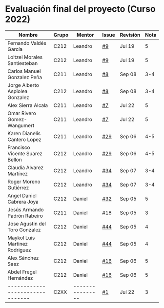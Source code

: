 # Evaluación final del proyecto (Curso 2022)

| Nombre                          | Grupo | Mentor           | Issue                                             | Revisión | Nota |
|---------------------------------|-------|------------------|---------------------------------------------------|----------|------|
| Fernando Valdés García          | C212  | Leandro          | [#9](https://github.com/matcom/domino/issues/9)   | Jul 19   |5     |
| Loitzel Morales Santiesteban    | C212  | Leandro          | [#9](https://github.com/matcom/domino/issues/9)   | Jul 19   |5     |
| Carlos Manuel Gonzalez Peña     | C211  | Leandro          | [#8](https://github.com/matcom/domino/issues/8)   | Sep 08   |3-4   |
| Jorge Alberto Aspiolea Gonzalez | C212  | Leandro          | [#8](https://github.com/matcom/domino/issues/8)   | Sep 08   |3-4   |
| Alex Sierra Alcala              | C211  | Leandro          | [#7](https://github.com/matcom/domino/issues/7)   | Jul 22   |5     |
| Omar Rivero Gomez-Wangumert     | C211  | Leandro          | [#7](https://github.com/matcom/domino/issues/7)   | Jul 22   |5     |
| Karen Dianelis Cantero Lopez    | C211  | Leandro          | [#29](https://github.com/matcom/domino/issues/29) | Sep 06   |4-5   |
| Francisco Vicente Suarez Bellon | C212  | Leandro          | [#29](https://github.com/matcom/domino/issues/29) | Sep 06   |4-5   |
| Claudia Alvarez Martínez        | C212  | Leandro          | [#34](https://github.com/matcom/domino/issues/34) | Sep 07   |3-4   |
| Roger Moreno Gutiérrez          | C212  | Leandro          | [#34](https://github.com/matcom/domino/issues/34) | Sep 07   |3-4   |
| Angel Daniel Cabrera Joya       | C212  | Daniel           | [#32](https://github.com/matcom/domino/issues/32) | Sep 05   |5     |
| Jesús Armando Padrón Rabeiro    | C211  | Daniel           | [#18](https://github.com/matcom/domino/issues/18) | Sep 05   |3     |
| Jose Agustin del Toro Gonzalez  | C212  | Daniel           | [#44](https://github.com/matcom/domino/issues/44) | Sep 05   |4     |
| Maykol Luis Martinez Rodriguez  | C212  | Daniel           | [#44](https://github.com/matcom/domino/issues/44) | Sep 05   |4     |
| Alex Sánchez Saez               | C212  | Daniel           | [#16](https://github.com/matcom/domino/issues/16) | Sep 06   |5     |
| Abdel Fregel Hernández          | C212  | Daniel           | [#16](https://github.com/matcom/domino/issues/16) | Sep 06   |5     |
| ------------------------------- | C2XX  | ---------------- | [#1](https://github.com/matcom/domino/issues/1)   | Jul 22   |3     |
